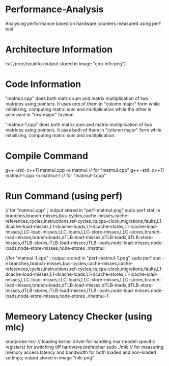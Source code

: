 # Performance-Analysis
Analysing performance based on hardware counters measured using perf tool

# Architecture Information
cat /proc/cpuinfo (output stored in image "cpu-info.png")

# Code Information
"matmul.cpp" does both matrix sum and matrix multiplication of two matrices using pointers. It uses one of them in "column major" form while initializing, computing matrxi sum and multiplication while the other is accessed in "row major" fashion.

"matmul-1.cpp" does both matrix sum and matrix multiplication of two matrices using pointers. It uses both of them in "column major" form while initializing, computing matrxi sum and multiplication.

# Compile Command
g++ -std=c++11 matmul.cpp -o matmul      // for "matmul.cpp"
g++ -std=c++11 matmul-1.cpp -o matmul-1  // for "matmul-1.cpp"

# Run Command (using perf)
// for "matmul.cpp" ; output stored in "perf-matmul.png"
sudo perf stat -e branches,branch-misses,bus-cycles,cache-misses,cache-references,cycles,instructions,ref-cycles,cs,cpu-clock,migrations,faults,L1-dcache-load-misses,L1-dcache-loads,L1-dcache-stores,L1-icache-load-misses,LLC-load-misses,LLC-loads,LLC-store-misses,LLC-stores,branch-load-misses,branch-loads,dTLB-load-misses,dTLB-loads,dTLB-store-misses,dTLB-stores,iTLB-load-misses,iTLB-loads,node-load-misses,node-loads,node-store-misses,node-stores ./matmul 

//for "matmul-1.cpp" ; output stored in "perf-matmul-1.png"
sudo perf stat -e branches,branch-misses,bus-cycles,cache-misses,cache-references,cycles,instructions,ref-cycles,cs,cpu-clock,migrations,faults,L1-dcache-load-misses,L1-dcache-loads,L1-dcache-stores,L1-icache-load-misses,LLC-load-misses,LLC-loads,LLC-store-misses,LLC-stores,branch-load-misses,branch-loads,dTLB-load-misses,dTLB-loads,dTLB-store-misses,dTLB-stores,iTLB-load-misses,iTLB-loads,node-load-misses,node-loads,node-store-misses,node-stores ./matmul-1

# Memeory Latency Checker (using mlc) 
modprobe msr // loading kernel driver for handling msr (model-specific registers) for switching off hardware prefetcher
sudo ./mlc // for measuring memory access latency and bandwidth for both loaded and non-loaded settings; output stored in image "mlc.png"


